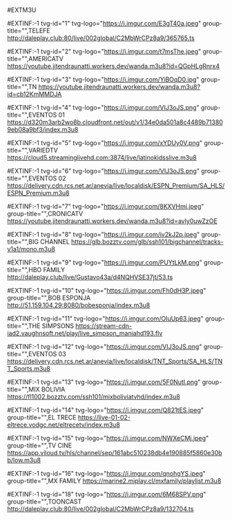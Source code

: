 #EXTM3U

#EXTINF:-1 tvg-id="1" tvg-logo="https://i.imgur.com/E3gT40a.jpeg" group-title="",TELEFE 
http://daleplay.club:80/live/002global/C2MbWrCPz8a9/365765.ts

#EXTINF:-1 tvg-id="2" tvg-logo="https://i.imgur.com/t7msThe.jpeg" group-title="",AMERICATV
https://youtube.jitendraunatti.workers.dev/wanda.m3u8?id=QGpHLgRnrx4

#EXTINF:-1 tvg-id="3" tvg-logo="https://i.imgur.com/YiBOqD0.jpg" group-title="",TN 
https://youtube.jitendraunatti.workers.dev/wanda.m3u8?id=cb12KmMMDJA

#EXTINF:-1 tvg-id="4" tvg-logo="https://i.imgur.com/VIJ3oJS.png" group-title="",EVENTOS 01
https://d320m3arb2wo8b.cloudfront.net/out/v1/34e0da501a8c4489b713809eb08a9bf3/index.m3u8

#EXTINF:-1 tvg-id="5" tvg-logo="https://i.imgur.com/xYDUy0V.png" group-title="",VARIEDTV
https://cloud5.streaminglivehd.com:3874/live/latinokidsslive.m3u8

#EXTINF:-1 tvg-id="6" tvg-logo="https://i.imgur.com/VIJ3oJS.png" group-title="",EVENTOS 02
https://delivery.cdn.rcs.net.ar/anevia/live/localdisk/ESPN_Premium/SA_HLS/ESPN_Premium.m3u8

#EXTINF:-1 tvg-id="7" tvg-logo="https://i.imgur.com/8KXVHmj.jpeg" group-title="",CRONICATV
https://youtube.jitendraunatti.workers.dev/wanda.m3u8?id=avly0uwZzOE

#EXTINF:-1 tvg-id="8" tvg-logo="https://i.imgur.com/iv2kJ2p.jpeg" group-title="",BIG CHANNEL
https://glb.bozztv.com/glb/ssh101/bigchannel/tracks-v1a1/mono.m3u8

#EXTINF:-1 tvg-id="9" tvg-logo="https://i.imgur.com/PUYtLkM.png" group-title="",HBO FAMILY
http://daleplay.club/live/Gustavo43a/d4NQHVSE37jt/53.ts

#EXTINF:-1 tvg-id="10" tvg-logo="https://i.imgur.com/Fh0dH3P.jpeg" group-title="",BOB ESPONJA
http://51.159.104.29:8080/bobesponja/index.m3u8

#EXTINF:-1 tvg-id="11" tvg-logo="https://i.imgur.com/OIuUp63.jpeg" group-title="",THE SIMPSONS
https://stream-cdn-iad2.vaughnsoft.net/play/live_simpson_maniahd193.flv

#EXTINF:-1 tvg-id="12" tvg-logo="https://i.imgur.com/VIJ3oJS.png" group-title="",EVENTOS 03
https://delivery.cdn.rcs.net.ar/anevia/live/localdisk/TNT_Sports/SA_HLS/TNT_Sports.m3u8

#EXTINF:-1 tvg-id="13" tvg-logo="https://i.imgur.com/5F0Nutl.png" group-title="",MIX BOLIVIA
https://fl1002.bozztv.com/ssh101/mixboliviatvhd/index.m3u8

#EXTINF:-1 tvg-id="14" tvg-logo="https://i.imgur.com/Q821tES.jpeg" group-title="",EL TRECE
https://live-01-02-eltrece.vodgc.net/eltrecetv/index.m3u8

#EXTINF:-1 tvg-id="15" tvg-logo="https://i.imgur.com/NWXeCMj.jpeg" group-title="",TV CINE
https://app.viloud.tv/hls/channel/sep/161abc510238db4e190885f5860e30bb/low.m3u8

#EXTINF:-1 tvg-id="16" tvg-logo="https://i.imgur.com/qnohgYS.jpeg" group-title="",MX FAMILY
https://marine2.miplay.cl/mxfamily/playlist.m3u8

#EXTINF:-1 tvg-id="18" tvg-logo="https://i.imgur.com/6M68SPV.png" group-title="",TOONCAST
http://daleplay.club:80/live/002global/C2MbWrCPz8a9/132704.ts






